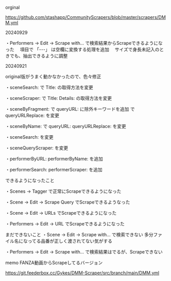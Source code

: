 orginal

https://github.com/stashapp/CommunityScrapers/blob/master/scrapers/DMM.yml

20240929

・Performers → Edit → Scrape with... で検索結果からScrapeできるようになった
　項目で 「---」 は空欄に変換する処理を追加
　サイズで身長未記入のときでも、抽出できるように調整
 
20240921

original版がうまく動かなかったので、色々修正

・sceneSearch: で Title: の取得方法を変更

・sceneScraper: で Title: Details: の取得方法を変更

・sceneByFragment: で queryURL: に除外キーワードを追加
                   で queryURLReplace: を変更

・sceneByName: で queryURL: queryURLReplace: を変更

・sceneSearch: を変更

・sceneQueryScraper: を変更

・performerByURL: performerByName: を追加

・performerSearch: performerScraper: を追加


できるようになったこと

・Scenes → Tagger で正常にScrapeできるようになった

・Scene → Edit → Scrape Query でScrapeできるようなった

・Scene → Edit → URLs でScrapeできるようになった

・Performers → Edit → URL でScrapeできるようになった


まだできないこと
・Scene → Edit → Scrape with... で検索できない
  多分ファイル名になってる品番が正しく渡されてない気がする

・Performers → Edit → Scrape with... で検索結果はでるが、Scrapeできない


memo
FANZA動画からScrapeしてるバージョン

https://git.feederbox.cc/Gykes/DMM-Scraper/src/branch/main/DMM.yml
